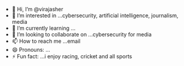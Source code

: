 - 👋 Hi, I’m @virajasher
- 👀 I’m interested in ...cybersecurity, artificial intelligence, journalism, media
- 🌱 I’m currently learning ...
- 💞️ I’m looking to collaborate on ...cybersecurity for media
- 📫 How to reach me ...email
- 😄 Pronouns: ...
- ⚡ Fun fact: ...i enjoy racing, cricket and all sports

<!---
virajasher/virajasher is a ✨ special ✨ repository because its `README.md` (this file) appears on your GitHub profile.
You can click the Preview link to take a look at your changes.
--->
